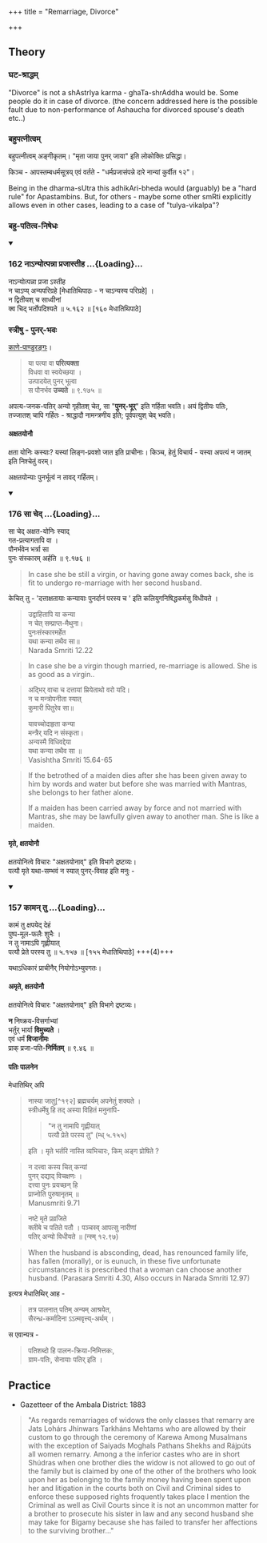 +++
title = "Remarriage, Divorce"

+++

## Theory

### घट-श्राद्धम्
"Divorce" is not a shAstrIya karma - ghaTa-shrAddha would be. Some people do it in case of divorce. (the concern addressed here is the possible fault due to non-performance of Ashaucha for divorced spouse's death etc..)

### बहुपत्नीत्वम्
बहुपत्नीत्वम् अङ्गीकृतम्। "मृता जाया पुनर् जाया" इति लोकोक्तिः प्रसिद्धा।  

किञ्च - आपस्तम्बधर्मसूत्रय् एवं वर्तते - "धर्मप्रजासंपन्ने दारे नान्यां कुर्वीत १२"।

Being in the dharma-sUtra this adhikAri-bheda would (arguably) be a "hard rule" for Apastambins. 
But, for others - maybe some other smRti explicitly allows even in other cases, leading to a case of "tulya-vikalpa"?

### बहु-पतित्व-निषेधः

<div class="js_include" includetitle="true" newlevelforh1="3" unfilled url="/kalpAntaram/smRtiH/manuH/vishvAsa-prastutiH/05/162_nA-nyotpannA_prajAstIha.md">
<details open><summary><h3>162 नाऽन्योत्पन्ना प्रजास्तीह ...{Loading}...</h3></summary>

नाऽन्योत्पन्ना प्रजा ऽस्तीह  
न चाऽप्य् अन्यपरिग्रहे [मेधातिथिपाठः - न चाऽन्यस्य परिग्रहे] ।  
न द्वितीयश् च साध्वीनां  
क्व चिद् भर्तोपदिश्यते  ॥ ५.१६२ ॥ [१६० मेधातिथिपाठे]
</details>
</div>

### स्त्रीषु - पुनर्-भवः
[काणे-पाण्डुरङ्गः](/kalpAntaram/nibandhaH/kANe/history/v2p1/14_Remarriage_of_Widows.md)। 

> या पत्या वा **परित्यक्ता**  
विधवा वा स्वयेच्छया ।  
उत्पादयेत् पुनर् भूत्वा  
स पौनर्भव **उच्यते**  ॥ ९.१७५ ॥

अपत्य-जनक-पतिर् अन्यो गृहीतश् चेत्, सा "**पुनर्-भूर्**" इति गर्हिता भवति। अयं द्वितीयः पतिः,  
तज्जातश् चापि गर्हितः - श्राद्धादौ नामन्त्रणीय इति; पूर्वपत्युश् चेव् भवति।

#### अक्षतयोनौ
क्षता योनिः कस्याः? यस्यां लिङ्ग-प्रवशो जात इति प्राचीनाः। किञ्च, हेतुं विचार्य - यस्या अपत्यं न जातम् इति निश्चेतुं वरम्।

अक्षतयोन्याः पुनर्भूत्वं न तावद् गर्हितम्। 

<div class="js_include" includetitle="true" newlevelforh1="3" unfilled url="/kalpAntaram/smRtiH/manuH/vishvAsa-prastutiH/09/176_sA_ched.md">
<details open><summary><h3>176 सा चेद् ...{Loading}...</h3></summary>

सा चेद् अक्षत-योनिः स्याद्  
गत-प्रत्यागतापि वा ।  
पौनर्भवेन भर्त्रा सा  
पुनः संस्कारम् अर्हति  ॥ ९.१७६ ॥
</details>
</div>

> In case she be still a virgin, or having gone away comes back, she is fit to undergo re-marriage with her second husband.

केचित् तु - 'दत्ताक्षतायाः कन्यायाः पुनर्दानं परस्य च ' इति कलियुगनिषिद्धकर्मसु विधीयते ।

> उद्वाहितापि या कन्या  
> न चेत् सम्प्राप्त-मैथुना।  
> पुनःसंस्कारमर्हेत  
> यथा कन्या तथैव सा॥  
> Narada Smriti 12.22

> In case she be a virgin though married, re-marriage is allowed. She is as good as a virgin..

> अद्भिर् वाचा च दत्तायां
> म्रियेताथो वरो यदि।  
> न च मन्त्रोपनीता स्यात्  
> कुमारी पितुरेव सा॥
>
> यावच्चोदाहृता कन्या  
> मन्त्रैर् यदि न संस्कृता।  
> अन्यस्मै विधिवद्देया  
> यथा कन्या तथैव सा ॥  
> Vasishtha Smriti 15.64-65

> If the betrothed of a maiden dies after she has been given away to him by words and water but before she was married with Mantras, she belongs to her father alone.
>
> If a maiden has been carried away by force and not married with Mantras, she may be lawfully given away to another man. She is like a maiden.

#### मृते, क्षतयोनौ
क्षतयोनित्वे विचारः "अक्षतयोनाव्" इति विभागे द्रष्टव्यः।  
पत्यौ मृते यथा-सम्भवं न स्यात् पुनर्-विवाह इति मनुः -

<div class="js_include" includetitle="true" newlevelforh1="3" unfilled url="/kalpAntaram/smRtiH/manuH/vishvAsa-prastutiH/05/157_kAman_tu.md">
<details open><summary><h3>157 कामन् तु ...{Loading}...</h3></summary>

कामं तु क्षपयेद् देहं  
पुष्प-मूल-फलैः शुभैः ।  
न तु नामाऽपि गृह्णीयात्  
पत्यौ प्रेते परस्य तु  ॥ ५.१५७ ॥ [१५५ मेधातिथिपाठे] +++(4)+++
</details>
</div>

यथाऽधिकारं प्राचीनैर् नियोगोऽभ्युपगतः।  


#### अमृते, क्षतयोनौ
क्षतयोनित्वे विचारः "अक्षतयोनाव्" इति विभागे द्रष्टव्यः।

<div class="js_include" url="/kalpAntaram/smRtiH/manuH/vishvAsa-prastutiH/09/046_na_niShkraya-visargAbhyAm.md" unfilled newLevelForH1="5" includeTitle="false"> 

**न** निष्क्रय-विसर्गाभ्यां  
भर्तुर् भार्या **विमुच्यते** ।  
एवं धर्मं **विजानीमः**  
प्राक् प्रजा-पति-**निर्मितम्**  ॥ ९.४६ ॥
</div>  

#### पतिः पालनेन
मेधातिथिर् अपि 

> नास्या जातु[^१९२] ब्रह्मचर्यम् अपनेतुं शक्यते ।  
स्त्रीधर्मेषु हि तद् अस्या विहितं मनुनापि-
>
> > "न तु नामापि गृह्णीयात्  
> पत्यौ प्रेते परस्य तु" (म्ध् ५.१५५)
>
> इति । मृते भर्तरि नास्ति व्यभिचारः, किम् अङ्ग प्रोषिते ?


>  न दत्त्वा कस्य चित् कन्यां  
> पुनर् दद्याद् विचक्षणः ।  
> दत्त्वा पुनः प्रयच्छन् हि  
> प्राप्नोति पुरुषानृतम् ॥  
> Manusmriti 9.71


> नष्टे मृते प्रव्रजिते  
क्लीबे च पतिते पतौ ।
पञ्चस्व् आपत्सु नारीणां  
पतिर् अन्यो विधीयते ॥ (न्स्म् १२.९७)

> When the husband is absconding, dead, has renounced family life, has fallen (morally), or is eunuch, in these five unfortunate circumstances it is prescribed that a woman can choose another husband. (Parasara Smriti 4.30, Also occurs in Narada Smriti 12.97)


इत्यत्र मेधातिथिर् आह -

> तत्र पालनात् पतिम् अन्यम् आश्रयेत,  
सैरन्ध्र-कर्मादिना ऽऽत्मवृत्त्य्-अर्थम् ।

स एवान्यत्र -

> पतिशब्दो हि पालन-क्रिया-निमित्तकः,  
ग्राम-पतिः, सेनायाः पतिर् इति ।  




## Practice
- Gazetteer of the Ambala District: 1883

> "As regards remarriages of widows the only classes that remarry are Jats Lohárs Jhínwars Tarkháns Mehtams who are allowed by their custom to go through the ceremony of Karewa Among Musalmans with the exception of Saiyads Moghals Pathans Shekhs and Rájpúts all women remarry. Among a the inferior castes who are in short Shúdras when one brother dies the widow is not allowed to go out of the family but is claimed by one of the other of the brothers who look upon her as belonging to the family money having been spent upon her and litigation in the courts both on Civil and Criminal sides to enforce these supposed rights froquently takes place I mention the Criminal as well as Civil Courts since it is not an uncommon matter for a brother to prosecute his sister in law and any second husband she may take for Bigamy because she has failed to transfer her affections to the surviving brother..." 

